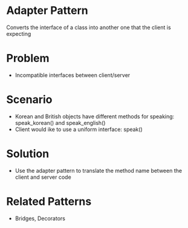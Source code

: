 # Adapter Pattern
Converts the interface of a class into another one that the client is expecting

# Problem
* Incompatible interfaces between client/server

# Scenario
* Korean and British objects have different methods for speaking: speak_korean() and speak_english()
* Client would ike to use a uniform interface: speak()

# Solution
* Use the adapter pattern to translate the method name between the client and server code

# Related Patterns
* Bridges, Decorators